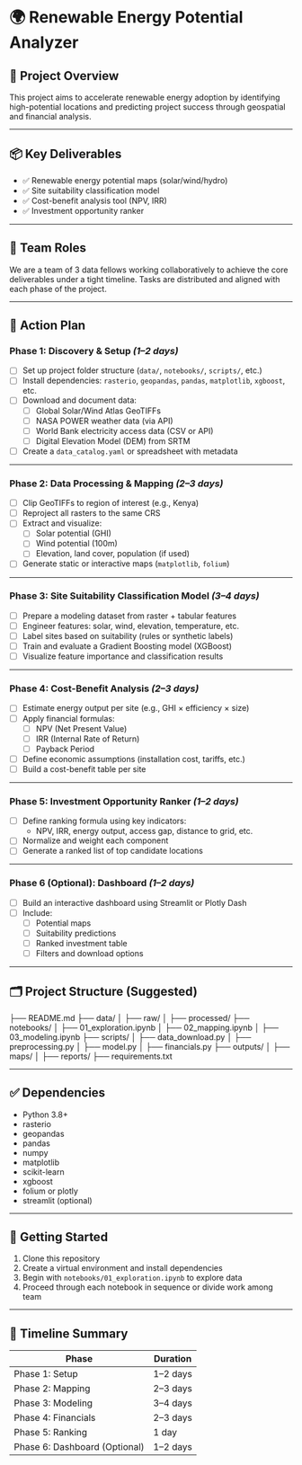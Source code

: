 # 🌍 Renewable Energy Potential Analyzer

## 🧭 Project Overview

This project aims to accelerate renewable energy adoption by identifying high-potential locations and predicting project success through geospatial and financial analysis.

---

## 📦 Key Deliverables

- ✅ Renewable energy potential maps (solar/wind/hydro)
- ✅ Site suitability classification model
- ✅ Cost-benefit analysis tool (NPV, IRR)
- ✅ Investment opportunity ranker

---

## 👥 Team Roles

We are a team of 3 data fellows working collaboratively to achieve the core deliverables under a tight timeline. Tasks are distributed and aligned with each phase of the project.

---

## 🔧 Action Plan

### Phase 1: Discovery & Setup *(1–2 days)*

- [ ] Set up project folder structure (`data/`, `notebooks/`, `scripts/`, etc.)
- [ ] Install dependencies: `rasterio`, `geopandas`, `pandas`, `matplotlib`, `xgboost`, etc.
- [ ] Download and document data:
  - [ ] Global Solar/Wind Atlas GeoTIFFs
  - [ ] NASA POWER weather data (via API)
  - [ ] World Bank electricity access data (CSV or API)
  - [ ] Digital Elevation Model (DEM) from SRTM
- [ ] Create a `data_catalog.yaml` or spreadsheet with metadata

---

### Phase 2: Data Processing & Mapping *(2–3 days)*

- [ ] Clip GeoTIFFs to region of interest (e.g., Kenya)
- [ ] Reproject all rasters to the same CRS
- [ ] Extract and visualize:
  - [ ] Solar potential (GHI)
  - [ ] Wind potential (100m)
  - [ ] Elevation, land cover, population (if used)
- [ ] Generate static or interactive maps (`matplotlib`, `folium`)

---

### Phase 3: Site Suitability Classification Model *(3–4 days)*

- [ ] Prepare a modeling dataset from raster + tabular features
- [ ] Engineer features: solar, wind, elevation, temperature, etc.
- [ ] Label sites based on suitability (rules or synthetic labels)
- [ ] Train and evaluate a Gradient Boosting model (XGBoost)
- [ ] Visualize feature importance and classification results

---

### Phase 4: Cost-Benefit Analysis *(2–3 days)*

- [ ] Estimate energy output per site (e.g., GHI × efficiency × size)
- [ ] Apply financial formulas: 
  - [ ] NPV (Net Present Value)
  - [ ] IRR (Internal Rate of Return)
  - [ ] Payback Period
- [ ] Define economic assumptions (installation cost, tariffs, etc.)
- [ ] Build a cost-benefit table per site

---

### Phase 5: Investment Opportunity Ranker *(1–2 days)*

- [ ] Define ranking formula using key indicators:
  - NPV, IRR, energy output, access gap, distance to grid, etc.
- [ ] Normalize and weight each component
- [ ] Generate a ranked list of top candidate locations

---

### Phase 6 (Optional): Dashboard *(1–2 days)*

- [ ] Build an interactive dashboard using Streamlit or Plotly Dash
- [ ] Include:
  - [ ] Potential maps
  - [ ] Suitability predictions
  - [ ] Ranked investment table
  - [ ] Filters and download options

---

## 🗂️ Project Structure (Suggested)

├── README.md
├── data/
│ ├── raw/
│ ├── processed/
├── notebooks/
│ ├── 01_exploration.ipynb
│ ├── 02_mapping.ipynb
│ ├── 03_modeling.ipynb
├── scripts/
│ ├── data_download.py
│ ├── preprocessing.py
│ ├── model.py
│ ├── financials.py
├── outputs/
│ ├── maps/
│ ├── reports/
├── requirements.txt


---

## ✅ Dependencies

- Python 3.8+
- rasterio
- geopandas
- pandas
- numpy
- matplotlib
- scikit-learn
- xgboost
- folium or plotly
- streamlit (optional)

---

## 🚀 Getting Started

1. Clone this repository
2. Create a virtual environment and install dependencies
3. Begin with `notebooks/01_exploration.ipynb` to explore data
4. Proceed through each notebook in sequence or divide work among team

---

## 📅 Timeline Summary

| Phase | Duration |
|-------|----------|
| Phase 1: Setup | 1–2 days |
| Phase 2: Mapping | 2–3 days |
| Phase 3: Modeling | 3–4 days |
| Phase 4: Financials | 2–3 days |
| Phase 5: Ranking | 1 day |
| Phase 6: Dashboard (Optional) | 1–2 days |
